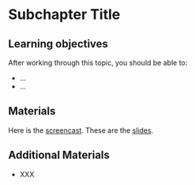 # Subchapter Title

## Learning objectives

After working through this topic, you should be able to:

- ...
- ...

## Materials

Here is the
[screencast](https://electure.uni-bonn.de/static/mh_default_org/engage-player/xxx).
These are the [slides](chapter_template-subchapter_1.pdf).

## Additional Materials

- XXX

